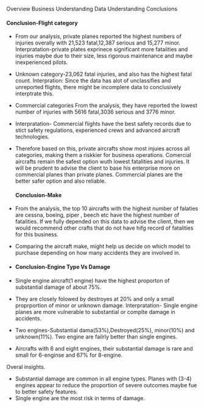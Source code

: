 Overview
Business Understanding
Data Understanding
Conclusions
#### Conclusion-Flight category

- From our analysis, private planes reported the highest numbers of injuries overally with 21,523 fatal,12,387 serious and 15,277 minor. 
Interpratation-private plates exprinece significant more fatalities and injuries maybe due to their size, less rigorous maintenance and maybe inexperienced pilots.

- Unknown category-23,062 fatal injuries, and also has the highest fatal count.
Interpration: Since the data has alot of unclassifies and unreported flights, there might be incomplere data to conclusively interptrate this.

- Commercial categories
From the analysis, they have reported the lowest number of injuries with 5616 fatal,3036 serious and 3776 minor.
- Interpratation- Commercial flights have the best safety records due to stict safety regulations, experienced crews and advanced aircraft technologies.

- Therefore based on this, private aircrafts show most injuies across all categories, making them a riskkier for business operations. Comercial aircrafts remain the safest option wuth lowest fatalities and injuries. It will be prudent to advise the client to base his enterprise more on commercial planes than private planes. Commercial planes are the better safer option and also reliable.

  #### Conclusion-Make
- From the analysis, the top 10 aircrafts with the highest number of falaties are cessna, boeing, piper , beech etc have the highest number of fatalities. If we fully  depended on this data to advise the client, then we would recommend other crafts that do not have hifg record of fatalities for this business.
- Comparing the aircraft make, might help us decide on which model to purchase depending on how many accidents they are involved in.

- #### Conclusion-Engine Type Vs Damage
- Single engine aircraft(1 engine) have the highest proporton of substantial damage of about 75%.
- They are closely folowed by destroyes at 20% and only a small proprportion of minor or unknown damage.
Interpratation- Single engine planes are more vulnerable to substantial or complte damage in accidents.

- Two engines-Substantial dama(53%),Destroyed(25%), minor(10%) and unknown(11%).  Two engine are failrly better than single engines.
- Aircrafts with 6 and eight engines, their substantial damage is rare and small for 6-enginse and 67% for 8-engine.

Overal insights. 

- Substantial damage are common in all engine types.
Planes with (3-4) engines appear to reduce the proportion of severe outcomes maybe fue to better safety features.
- Single engine are the most risk in terms of damage.
